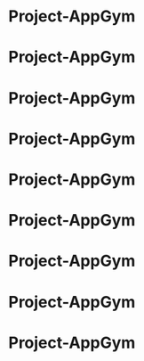 # Project-AppGym
# Project-AppGym
# Project-AppGym
# Project-AppGym
# Project-AppGym
# Project-AppGym
# Project-AppGym
# Project-AppGym
# Project-AppGym
